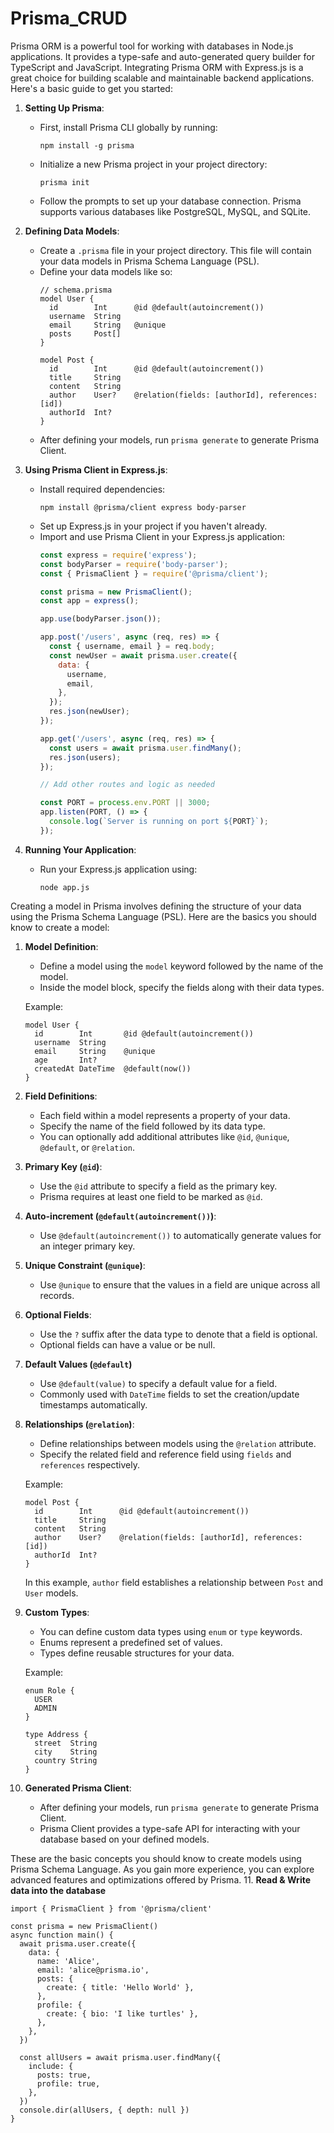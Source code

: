 # Prisma_CRUD
Prisma ORM is a powerful tool for working with databases in Node.js applications. It provides a type-safe and auto-generated query builder for TypeScript and JavaScript. Integrating Prisma ORM with Express.js is a great choice for building scalable and maintainable backend applications. Here's a basic guide to get you started:

1. **Setting Up Prisma**:
   - First, install Prisma CLI globally by running:
     ```
     npm install -g prisma
     ```
   - Initialize a new Prisma project in your project directory:
     ```
     prisma init
     ```
   - Follow the prompts to set up your database connection. Prisma supports various databases like PostgreSQL, MySQL, and SQLite.

2. **Defining Data Models**:
   - Create a `.prisma` file in your project directory. This file will contain your data models in Prisma Schema Language (PSL).
   - Define your data models like so:
     ```prisma
     // schema.prisma
     model User {
       id        Int      @id @default(autoincrement())
       username  String
       email     String   @unique
       posts     Post[]
     }

     model Post {
       id        Int      @id @default(autoincrement())
       title     String
       content   String
       author    User?    @relation(fields: [authorId], references: [id])
       authorId  Int?
     }
     ```
   - After defining your models, run `prisma generate` to generate Prisma Client.

3. **Using Prisma Client in Express.js**:
   - Install required dependencies:
     ```
     npm install @prisma/client express body-parser
     ```
   - Set up Express.js in your project if you haven't already.
   - Import and use Prisma Client in your Express.js application:
     ```javascript
     const express = require('express');
     const bodyParser = require('body-parser');
     const { PrismaClient } = require('@prisma/client');

     const prisma = new PrismaClient();
     const app = express();

     app.use(bodyParser.json());

     app.post('/users', async (req, res) => {
       const { username, email } = req.body;
       const newUser = await prisma.user.create({
         data: {
           username,
           email,
         },
       });
       res.json(newUser);
     });

     app.get('/users', async (req, res) => {
       const users = await prisma.user.findMany();
       res.json(users);
     });

     // Add other routes and logic as needed

     const PORT = process.env.PORT || 3000;
     app.listen(PORT, () => {
       console.log(`Server is running on port ${PORT}`);
     });
     ```

4. **Running Your Application**:
   - Run your Express.js application using:
     ```
     node app.js
     ```

Creating a model in Prisma involves defining the structure of your data using the Prisma Schema Language (PSL). Here are the basics you should know to create a model:

1. **Model Definition**:
   - Define a model using the `model` keyword followed by the name of the model.
   - Inside the model block, specify the fields along with their data types.

   Example:
   ```prisma
   model User {
     id        Int       @id @default(autoincrement())
     username  String
     email     String    @unique
     age       Int?
     createdAt DateTime  @default(now())
   }
   ```

2. **Field Definitions**:
   - Each field within a model represents a property of your data.
   - Specify the name of the field followed by its data type.
   - You can optionally add additional attributes like `@id`, `@unique`, `@default`, or `@relation`.

3. **Primary Key (`@id`)**:
   - Use the `@id` attribute to specify a field as the primary key.
   - Prisma requires at least one field to be marked as `@id`.

4. **Auto-increment (`@default(autoincrement())`)**:
   - Use `@default(autoincrement())` to automatically generate values for an integer primary key.

5. **Unique Constraint (`@unique`)**:
   - Use `@unique` to ensure that the values in a field are unique across all records.

6. **Optional Fields**:
   - Use the `?` suffix after the data type to denote that a field is optional.
   - Optional fields can have a value or be null.

7. **Default Values (`@default`)**
   - Use `@default(value)` to specify a default value for a field.
   - Commonly used with `DateTime` fields to set the creation/update timestamps automatically.

8. **Relationships (`@relation`)**:
   - Define relationships between models using the `@relation` attribute.
   - Specify the related field and reference field using `fields` and `references` respectively.

   Example:
   ```prisma
   model Post {
     id        Int      @id @default(autoincrement())
     title     String
     content   String
     author    User?    @relation(fields: [authorId], references: [id])
     authorId  Int?
   }
   ```

   In this example, `author` field establishes a relationship between `Post` and `User` models.

9. **Custom Types**:
   - You can define custom data types using `enum` or `type` keywords.
   - Enums represent a predefined set of values.
   - Types define reusable structures for your data.

   Example:
   ```prisma
   enum Role {
     USER
     ADMIN
   }
   ```

   ```prisma
   type Address {
     street  String
     city    String
     country String
   }
   ```

10. **Generated Prisma Client**:
    - After defining your models, run `prisma generate` to generate Prisma Client.
    - Prisma Client provides a type-safe API for interacting with your database based on your defined models.

These are the basic concepts you should know to create models using Prisma Schema Language. As you gain more experience, you can explore advanced features and optimizations offered by Prisma.
11.  **Read & Write data into the database**

```
import { PrismaClient } from '@prisma/client'

const prisma = new PrismaClient()
async function main() {
  await prisma.user.create({
    data: {
      name: 'Alice',
      email: 'alice@prisma.io',
      posts: {
        create: { title: 'Hello World' },
      },
      profile: {
        create: { bio: 'I like turtles' },
      },
    },
  })

  const allUsers = await prisma.user.findMany({
    include: {
      posts: true,
      profile: true,
    },
  })
  console.dir(allUsers, { depth: null })
}
```
